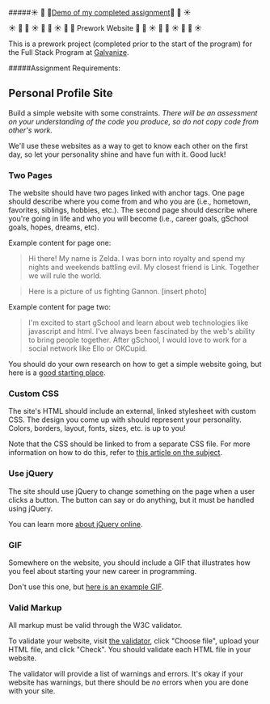 #####:sunny: :palm_tree: :evergreen_tree:[Demo of my completed assignment](http://lorienmcs.github.io/prework_website/):evergreen_tree: :palm_tree: :sunny:

:sunny: :palm_tree: :evergreen_tree: :sunny: :palm_tree: :evergreen_tree: :sunny: :palm_tree: :evergreen_tree: Prework Website :evergreen_tree: :palm_tree: :sunny: :evergreen_tree: :palm_tree: :sunny: :evergreen_tree: :palm_tree: :sunny:

This is a prework project (completed prior to the start of the program) for the Full Stack Program at [Galvanize](http://www.galvanize.com/courses/full-stack/).

#####Assignment Requirements:

## Personal Profile Site

Build a simple website with some constraints. *There will be an assessment on your understanding of the code you produce, so do not copy code from other's work.*

We'll use these websites as a way to get to know each other on the first day, so let your personality shine and have fun with it. Good luck!

### Two Pages
The website should have two pages linked with anchor tags. One page should describe where you come from and who you are (i.e., hometown, favorites, siblings, hobbies, etc.). The second page should describe where you're going in life and who you will become (i.e., career goals, gSchool goals, hopes, dreams, etc).

Example content for page one:

> Hi there! My name is Zelda. I was born into royalty and spend my nights and weekends battling evil. My closest friend is Link. Together we will rule the world.

> Here is a picture of us fighting Gannon. [insert photo]

Example content for page two:

> I'm excited to start gSchool and learn about web technologies like javascript and html. I've always been fascinated by the web's ability to bring people together. After gSchool, I would love to work for a social network like Ello or OKCupid.

You should do your own research on how to get a simple website going, but here is a [good starting place](http://learn.shayhowe.com/html-css/building-your-first-web-page/).

### Custom CSS
The site's HTML should include an external, linked stylesheet with custom CSS. The design you come up with should represent your personality. Colors, borders, layout, fonts, sizes, etc. is up to you!

Note that the CSS should be linked to from a separate CSS file. For more information on how to do this, refer to [this article on the subject](http://matthewjamestaylor.com/blog/adding-css-to-html-with-link-embed-inline-and-import).

### Use jQuery
The site should use jQuery to change something on the page when a user clicks a button. The button can say or do anything, but it must be handled using jQuery.

You can learn more [about jQuery online](http://try.jquery.com/).

### GIF
Somewhere on the website, you should include a GIF that illustrates how you feel about starting your new career in programming.

Don't use this one, but [here is an example GIF](http://hellometa.com/slides/refresh/img/eco.gif).

### Valid Markup
All markup must be valid through the W3C validator.

To validate your website, visit [the validator](http://validator.w3.org/#validate_by_upload), click "Choose file", upload your HTML file, and click "Check". You should validate each HTML file in your website.

The validator will provide a list of warnings and errors. It's okay if your website has warnings, but there should be *no* errors when you are done with your site.




